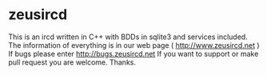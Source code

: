 # zeusircd
This is an ircd written in C++ with BDDs in sqlite3 and services included.
The information of everything is in our web page ( http://www.zeusircd.net )
If bugs please enter http://bugs.zeusircd.net
If you want to support or make pull request you are welcome.
Thanks.
